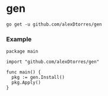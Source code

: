 # gen

`go get -u github.com/alexDtorres/gen`

### Example

```
package main

import "github.com/alexDtorres/gen"

func main() {
  pkg := gen.Install()
  pkg.Apply()
}
```

